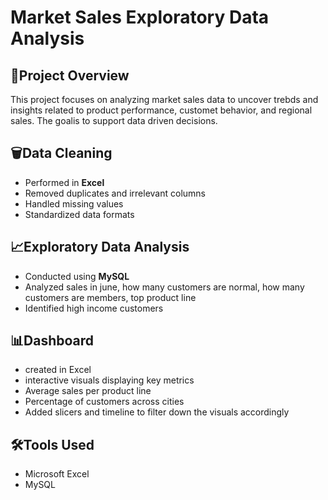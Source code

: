 # Market Sales Exploratory Data  Analysis

## 📍Project Overview
This project focuses on analyzing market sales data to uncover trebds and insights related to product performance, customet behavior, and regional sales. The goalis to support data driven decisions.

## 🗑Data Cleaning
- Performed in **Excel**
- Removed duplicates and irrelevant columns
- Handled missing values
- Standardized data formats

## 📈Exploratory Data Analysis
- Conducted using **MySQL**
- Analyzed sales in june, how many customers are normal, how many customers are members, top product line
- Identified high income customers

## 📊Dashboard
- created in Excel
- interactive visuals displaying key metrics
- Average sales per product line
- Percentage of customers across cities
- Added slicers and timeline to filter down the visuals accordingly

## 🛠Tools Used
- Microsoft Excel
- MySQL
